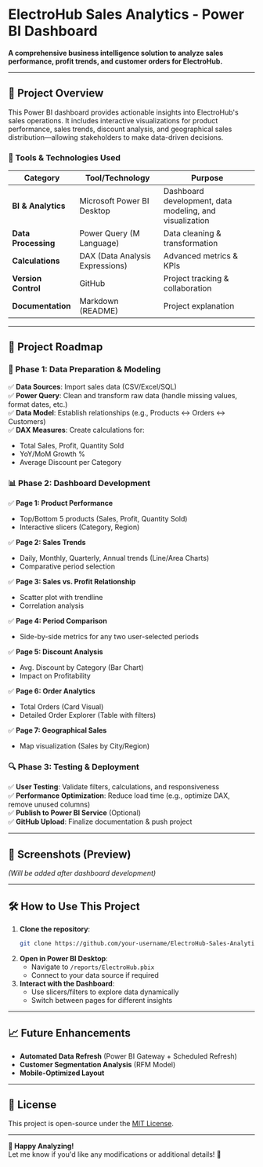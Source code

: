 # **ElectroHub Sales Analytics - Power BI Dashboard**  
**A comprehensive business intelligence solution to analyze sales performance, profit trends, and customer orders for ElectroHub.**  

---

## **📌 Project Overview**  
This Power BI dashboard provides actionable insights into ElectroHub's sales operations. It includes interactive visualizations for product performance, sales trends, discount analysis, and geographical sales distribution—allowing stakeholders to make data-driven decisions.  

### **🔧 Tools & Technologies Used**  
| **Category**       | **Tool/Technology**       | **Purpose** |
|---------------------|---------------------------|-------------|
| **BI & Analytics**  | Microsoft Power BI Desktop | Dashboard development, data modeling, and visualization |
| **Data Processing** | Power Query (M Language)   | Data cleaning & transformation |
| **Calculations**    | DAX (Data Analysis Expressions) | Advanced metrics & KPIs |
| **Version Control** | GitHub                    | Project tracking & collaboration |
| **Documentation**   | Markdown (README)          | Project explanation |

---

## **🚀 Project Roadmap**  

### **📂 Phase 1: Data Preparation & Modeling**  
✅ **Data Sources**: Import sales data (CSV/Excel/SQL)  
✅ **Power Query**: Clean and transform raw data (handle missing values, format dates, etc.)  
✅ **Data Model**: Establish relationships (e.g., Products ↔ Orders ↔ Customers)  
✅ **DAX Measures**: Create calculations for:  
   - Total Sales, Profit, Quantity Sold  
   - YoY/MoM Growth %  
   - Average Discount per Category  

### **📊 Phase 2: Dashboard Development**  
✅ **Page 1: Product Performance**  
   - Top/Bottom 5 products (Sales, Profit, Quantity Sold)  
   - Interactive slicers (Category, Region)  

✅ **Page 2: Sales Trends**  
   - Daily, Monthly, Quarterly, Annual trends (Line/Area Charts)  
   - Comparative period selection  

✅ **Page 3: Sales vs. Profit Relationship**  
   - Scatter plot with trendline  
   - Correlation analysis  

✅ **Page 4: Period Comparison**  
   - Side-by-side metrics for any two user-selected periods  

✅ **Page 5: Discount Analysis**  
   - Avg. Discount by Category (Bar Chart)  
   - Impact on Profitability  

✅ **Page 6: Order Analytics**  
   - Total Orders (Card Visual)  
   - Detailed Order Explorer (Table with filters)  

✅ **Page 7: Geographical Sales**  
   - Map visualization (Sales by City/Region)  

### **🔍 Phase 3: Testing & Deployment**  
✅ **User Testing**: Validate filters, calculations, and responsiveness  
✅ **Performance Optimization**: Reduce load time (e.g., optimize DAX, remove unused columns)  
✅ **Publish to Power BI Service** (Optional)  
✅ **GitHub Upload**: Finalize documentation & push project  

---

## **📸 Screenshots (Preview)**  
*(Will be added after dashboard development)*  

---

## **🛠️ How to Use This Project**  
1. **Clone the repository**:  
   ```bash
   git clone https://github.com/your-username/ElectroHub-Sales-Analytics-PowerBI.git
   ```
2. **Open in Power BI Desktop**:  
   - Navigate to `/reports/ElectroHub.pbix`  
   - Connect to your data source if required  
3. **Interact with the Dashboard**:  
   - Use slicers/filters to explore data dynamically  
   - Switch between pages for different insights  

---

## **📈 Future Enhancements**  
- **Automated Data Refresh** (Power BI Gateway + Scheduled Refresh)  
- **Customer Segmentation Analysis** (RFM Model)  
- **Mobile-Optimized Layout**  

---

## **📜 License**  
This project is open-source under the [MIT License](LICENSE).  

---

**🌟 Happy Analyzing!**  
Let me know if you'd like any modifications or additional details! 🚀